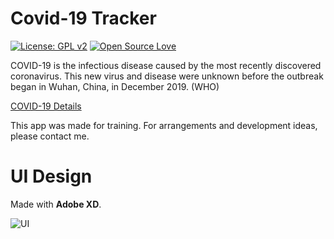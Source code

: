 # Covid-19 Tracker
[![License: GPL v2](https://img.shields.io/badge/License-GPL%20v2-blue.svg)](https://www.gnu.org/licenses/old-licenses/gpl-2.0.en.html) [![Open Source Love](https://badges.frapsoft.com/os/v1/open-source.svg?v=102)](https://opensource.org/licenses/MIT) 

COVID-19 is the infectious disease caused by the most recently discovered coronavirus. This new virus and disease were unknown before the outbreak began in Wuhan, China, in December 2019. (WHO)

[COVID-19 Details](https://www.who.int/news-room/q-a-detail/q-a-coronaviruses)

This app was made for training. For arrangements and development ideas, please contact me.

# UI Design
Made with **Adobe XD**.

![UI](https://github.com/mukireus/flutter_covid_19_tracker/blob/master/assets/ui.gif)




